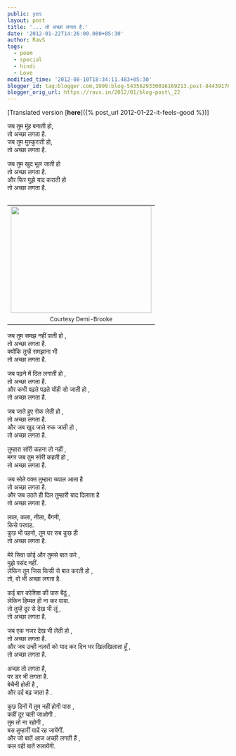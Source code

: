 ```yaml
---
public: yes
layout: post
title: '... तो अच्छा लगता है.'
date: '2012-01-22T14:26:00.000+05:30'
author: RavS
tags:
  - poem 
  - special 
  - hindi 
  - Love
modified_time: '2012-08-10T18:34:11.483+05:30'
blogger_id: tag:blogger.com,1999:blog-5435629330016169213.post-8443917633255618407
blogger_orig_url: https://ravs.in/2012/01/blog-post\_22
---
```


\[Translated version [**here**]({% post_url 2012-01-22-it-feels-good %})\]

जब तुम मुंह बनाती हो,  
तो अच्छा लगता है.  
जब तुम मुस्कुराती हो,  
तो अच्छा लगता है.

जब तुम खुद भूल जाती हो  
तो अच्छा लगता है.  
और फिर मुझे याद कराती हो  
तो अच्छा लगता है.

<table cellpadding="0" cellspacing="0" class="tr-caption-container" style="float: right; margin-left: 1em; text-align: right;"><tbody><tr><td style="text-align: center;"><a href="http://www.flickr.com/photos/demibrooke/2470252246/" style="clear: right; margin-bottom: 1em; margin-left: auto; margin-right: auto;" title="Untitled by db Photography | Demi-Brooke, on Flickr"><span style="font-size: large;"><img alt="" height="242" src="http://farm3.staticflickr.com/2319/2470252246_df450e5829.jpg" width="320"></span></a></td></tr><tr><td class="tr-caption" style="text-align: center;"><span style="font-size: small;">Courtesy Demi-Brooke</span></td></tr></tbody></table>

जब तुम समझ नहीं पाती हो ,  
तो अच्छा लगता है.  
क्योंकि तुम्हें समझाना भी  
तो अच्छा लगता है.

जब पढ़ने में दिल लगाती हो ,  
तो अच्छा लगता है.  
और कभी पढ़ते पढ़ते योंही सो जाती हो ,  
तो अच्छा लगता है.

जब जाते हुए रोक लेती हो ,  
तो अच्छा लगता है.  
और जब खुद जाते रुक जाती हो ,  
तो अच्छा लगता है.

तुम्हारा सॉरी कहना तो नहीं ,  
मगर जब तुम सॉरी कहती हो ,  
तो अच्छा लगता है.

जब सोते वक्त तुम्हारा ख्याल आता है  
तो अच्छा लगता है.  
और जब उठते ही दिल तुम्हारी याद दिलाता है  
तो अच्छा लगता है.

लाल, कला, नीला, बैंगनी,  
किसे परवाह.  
कुछ भी पहनो, तुम पर सब कुछ ही  
तो अच्छा लगता है.

मेरे सिवा कोई और तुमसे बात करे ,  
मुझे पसंद नहीं.  
लेकिन तुम जिस किसी से बात करती हो ,  
तो, वो भी अच्छा लगता है.

कई बार कोशिश की पास बैठूं ,  
लेकिन हिम्मत ही ना कर पाया.  
तो तुम्हें दूर से देख भी लूं ,  
तो अच्छा लगता है.

जब एक नजर देख भी लेती हो ,  
तो अच्छा लगता है.  
और जब उन्ही नज़रों को याद कर दिन भर खिलखिलाता हूँ ,  
तो अच्छा लगता है.

अच्छा तो लगता है,  
पर डर भी लगता है.  
बेचैनी होती है ,  
और दर्द बढ़ जाता है .

कुछ दिनों में तुम नहीं होगी पास ,  
कहीं दूर चली जाओगी .  
तुम तो ना रहोगी ,  
बस तुम्हारीं यादें रह जायेंगीं.  
और जो बातें आज अच्छी लगती हैं ,  
कल वही बातें रुलायेंगी.
